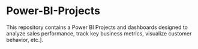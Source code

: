 # Power-BI-Projects
This repository contains a Power BI Projects and dashboards designed to analyze sales performance, track key business metrics, visualize customer behavior, etc.].
